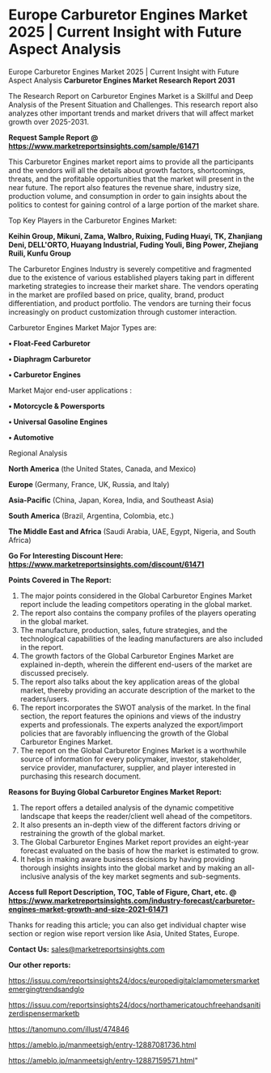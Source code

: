 # Europe Carburetor Engines Market 2025 | Current Insight with Future Aspect Analysis
Europe Carburetor Engines Market 2025 | Current Insight with Future Aspect Analysis
<strong>Carburetor Engines Market Research Report 2031</strong>

The Research Report on Carburetor Engines Market is a Skillful and Deep Analysis of the Present Situation and Challenges. This research report also analyzes other important trends and market drivers that will affect market growth over 2025-2031.

<strong>Request Sample Report @ <a href=https://www.marketreportsinsights.com/sample/61471>https://www.marketreportsinsights.com/sample/61471</a></strong>

This Carburetor Engines market report aims to provide all the participants and the vendors will all the details about growth factors, shortcomings, threats, and the profitable opportunities that the market will present in the near future. The report also features the revenue share, industry size, production volume, and consumption in order to gain insights about the politics to contest for gaining control of a large portion of the market share.

Top Key Players in the Carburetor Engines Market:

<strong>Keihin Group, Mikuni, Zama, Walbro, Ruixing, Fuding Huayi, TK, Zhanjiang Deni, DELL'ORTO, Huayang Industrial, Fuding Youli, Bing Power, Zhejiang Ruili, Kunfu Group</strong>

The Carburetor Engines Industry is severely competitive and fragmented due to the existence of various established players taking part in different marketing strategies to increase their market share. The vendors operating in the market are profiled based on price, quality, brand, product differentiation, and product portfolio. The vendors are turning their focus increasingly on product customization through customer interaction.

Carburetor Engines Market Major Types are:

<strong>• Float-Feed Carburetor

• Diaphragm Carburetor

• Carburetor Engines</strong>

Market Major end-user applications :

<strong>• Motorcycle & Powersports

• Universal Gasoline Engines

• Automotive</strong>

Regional Analysis

</u><strong><b>North America</b></strong> (the United States, Canada, and Mexico)

<strong><b>Europe </b></strong>(Germany, France, UK, Russia, and Italy)

<strong><b>Asia-Pacific</b></strong> (China, Japan, Korea, India, and Southeast Asia)

<strong><b>South America</b></strong> (Brazil, Argentina, Colombia, etc.)

<strong><b>The Middle East and Africa</b></strong> (Saudi Arabia, UAE, Egypt, Nigeria, and South Africa)

<strong>Go For Interesting Discount Here: <a href=https://www.marketreportsinsights.com/discount/61471>https://www.marketreportsinsights.com/discount/61471</a></strong>

<strong>Points Covered in The Report:</strong>
<ol>
  <li>The major points considered in the Global Carburetor Engines Market report include the leading competitors operating in the global market.</li>
  <li>The report also contains the company profiles of the players operating in the global market.</li>
  <li>The manufacture, production, sales, future strategies, and the technological capabilities of the leading manufacturers are also included in the report.</li>
  <li>The growth factors of the Global Carburetor Engines Market are explained in-depth, wherein the different end-users of the market are discussed precisely.</li>
  <li>The report also talks about the key application areas of the global market, thereby providing an accurate description of the market to the readers/users.</li>
  <li>The report incorporates the SWOT analysis of the market. In the final section, the report features the opinions and views of the industry experts and professionals. The experts analyzed the export/import policies that are favorably influencing the growth of the Global Carburetor Engines Market.</li>
  <li>The report on the Global Carburetor Engines Market is a worthwhile source of information for every policymaker, investor, stakeholder, service provider, manufacturer, supplier, and player interested in purchasing this research document.</li>
</ol>
<strong>Reasons for Buying Global Carburetor Engines Market Report:</strong>

<ol>
  <li>The report offers a detailed analysis of the dynamic competitive landscape that keeps the reader/client well ahead of the competitors.</li>
  <li>It also presents an in-depth view of the different factors driving or restraining the growth of the global market.</li>
  <li>The Global Carburetor Engines Market report provides an eight-year forecast evaluated on the basis of how the market is estimated to grow.</li>
  <li>It helps in making aware business decisions by having providing thorough insights insights into the global market and by making an all-inclusive analysis of the key market segments and sub-segments.</li>
</ol>
<strong>Access full Report Description, TOC, Table of Figure, Chart, etc. @ <a href=https://www.marketreportsinsights.com/industry-forecast/carburetor-engines-market-growth-and-size-2021-61471>https://www.marketreportsinsights.com/industry-forecast/carburetor-engines-market-growth-and-size-2021-61471</a></strong>


Thanks for reading this article; you can also get individual chapter wise section or region wise report version like Asia, United States, Europe.

<strong>Contact Us:</strong>
sales@marketreportsinsights.com

<strong>Our other reports:</strong>

<a href=https://issuu.com/reportsinsights24/docs/europedigitalclampmetersmarketemergingtrendsandglo>https://issuu.com/reportsinsights24/docs/europedigitalclampmetersmarketemergingtrendsandglo</a>

<a href=https://issuu.com/reportsinsights24/docs/northamericatouchfreehandsanitizerdispensermarketb>https://issuu.com/reportsinsights24/docs/northamericatouchfreehandsanitizerdispensermarketb</a>

<a href=https://tanomuno.com/illust/474846>https://tanomuno.com/illust/474846</a>

<a href=https://ameblo.jp/manmeetsigh/entry-12887081736.html>https://ameblo.jp/manmeetsigh/entry-12887081736.html</a>

<a href=https://ameblo.jp/manmeetsigh/entry-12887159571.html>https://ameblo.jp/manmeetsigh/entry-12887159571.html</a>"
